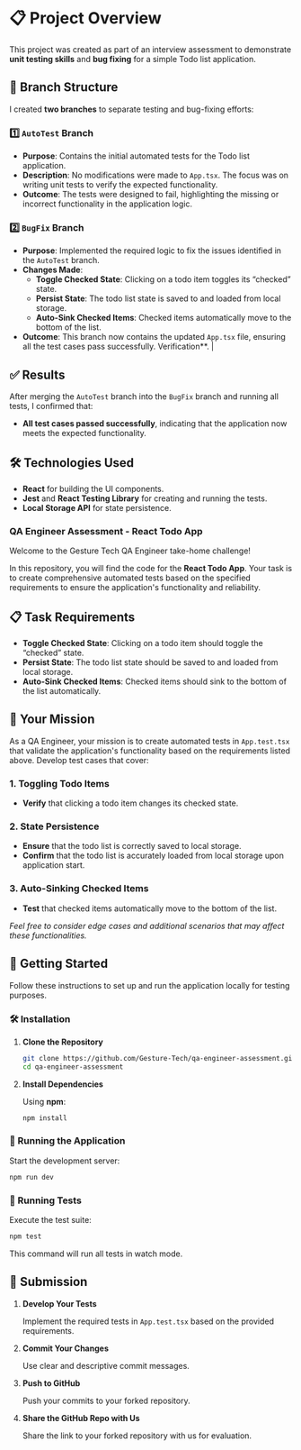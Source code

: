 
# 📋 Project Overview

This project was created as part of an interview assessment to demonstrate **unit testing skills** and **bug fixing** for a simple Todo list application.

## 🌿 Branch Structure

I created **two branches** to separate testing and bug-fixing efforts:

### 1️⃣ `AutoTest` Branch
- **Purpose**: Contains the initial automated tests for the Todo list application.
- **Description**: No modifications were made to `App.tsx`. The focus was on writing unit tests to verify the expected functionality.
- **Outcome**: The tests were designed to fail, highlighting the missing or incorrect functionality in the application logic.

### 2️⃣ `BugFix` Branch
- **Purpose**: Implemented the required logic to fix the issues identified in the `AutoTest` branch.
- **Changes Made**:
  - **Toggle Checked State**: Clicking on a todo item toggles its “checked” state.
  - **Persist State**: The todo list state is saved to and loaded from local storage.
  - **Auto-Sink Checked Items**: Checked items automatically move to the bottom of the list.
- **Outcome**: This branch now contains the updated `App.tsx` file, ensuring all the test cases pass successfully.
Verification**.                      |

## ✅ Results

After merging the `AutoTest` branch into the `BugFix` branch and running all tests, I confirmed that:

- **All test cases passed successfully**, indicating that the application now meets the expected functionality.

## 🛠️ Technologies Used

- **React** for building the UI components.
- **Jest** and **React Testing Library** for creating and running the tests.
- **Local Storage API** for state persistence.

### QA Engineer Assessment - React Todo App

Welcome to the Gesture Tech QA Engineer take-home challenge!

In this repository, you will find the code for the **React Todo App**. Your task is to create comprehensive automated tests based on the specified requirements to ensure the application's functionality and reliability.

## 📋 Task Requirements

- **Toggle Checked State**: Clicking on a todo item should toggle the “checked” state.
- **Persist State**: The todo list state should be saved to and loaded from local storage.
- **Auto-Sink Checked Items**: Checked items should sink to the bottom of the list automatically.

## 🎯 Your Mission

As a QA Engineer, your mission is to create automated tests in `App.test.tsx` that validate the application's functionality based on the requirements listed above. Develop test cases that cover:

### 1. Toggling Todo Items
- **Verify** that clicking a todo item changes its checked state.

### 2. State Persistence
- **Ensure** that the todo list is correctly saved to local storage.
- **Confirm** that the todo list is accurately loaded from local storage upon application start.

### 3. Auto-Sinking Checked Items
- **Test** that checked items automatically move to the bottom of the list.

*Feel free to consider edge cases and additional scenarios that may affect these functionalities.*

## 🚀 Getting Started

Follow these instructions to set up and run the application locally for testing purposes.


### 🛠️ Installation

1. **Clone the Repository**

   ```bash
   git clone https://github.com/Gesture-Tech/qa-engineer-assessment.git
   cd qa-engineer-assessment
   ```

2. **Install Dependencies**

   Using **npm**:

   ```bash
   npm install
   ```

### 🚀 Running the Application

Start the development server:


```bash
npm run dev
```

### 🧪 Running Tests

Execute the test suite:


```bash
npm test
```

This command will run all tests in watch mode.

## 📄 Submission

1. **Develop Your Tests**

   Implement the required tests in `App.test.tsx` based on the provided requirements.

3. **Commit Your Changes**

   Use clear and descriptive commit messages.

4. **Push to GitHub**

   Push your commits to your forked repository.

5. **Share the GitHub Repo with Us**

   Share the link to your forked repository with us for evaluation.
